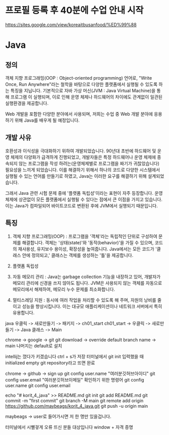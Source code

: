 # 프로필 등록 후 40분에 수업 안내 시작
https://sites.google.com/view/koreaitbusanfood/%ED%99%88

# Java
## 정의
객체 지향 프로그래밍(OOP : Object-oriented programming) 언어로,
"Write Once, Run Anywhere"라는 철학을 바탕으로 다양한 플랫폼에서
실행될 수 있도록 하는 특징을 지닙니다.
기본적으로 자바 가상 머신(JVM : Java Virtual Machine)을 통해 프로그램
이 실행되며, 이로 인해 운영 체제나 하드웨어의 차이에도 관계없이 일관된
실행환경을 제공합니다.

Web 개발을 포함한 다양한 분야에서 사용되며, 저희는 수업 중 Web 개발
분야에 응용하기 위해 Java를 배우게 될 예정입니다.

## 개발 사유
호환성과 이식성을 극대화하기 위하여 개발되었습니다.
90년대 초반에 하드웨어 및 운영 체제의 다양화가 급격하게 진행되었고,
개발자들은 특정 하드웨어나 운영 체제에 종속되지 않는 프로그램을 작성
하려는(운영체제별로 프로그램을 짜기가 귀찮았습니다) 필요성을 느끼게
되었습니다. 이를 해결하기 위해서 하나의 코드로 다양한 시스템에서 실행될
수 있는 언어를 만들기로 하였고, Java는 이러한 요구를 해결하기 위해
설계되었습니다.

그래서 Java 관련 시험 문제 중에 '플랫폼 독립성'이라는 표현이 자주
등장합니다. 운영 체제에 상관없이 모든 플랫폼에서 실행될 수 있다는 점에서
큰 이점을 가지고 있습니다. 이는 Java가 컴파일되어 바이트코드로 변환된
후에 JVM에서 실행되기 때문입니다.

## 특징
1. 객체 지향 프로그래밍(OOP) : 프로그램을 '객체'라는 독립적인 단위로 구성하여
    문제를 해결합니다. 객체는 '상태(state)'와 '동작(behavior)'을 가질 수
   있으며, 코드의 재사용성, 유지보수 용이성, 확장성을 높여줍니다.
    Java에서는 모든 코드가 '클래스 안에 정의되고,' 클래스는 객체를 생성하는
    '틀'을 제공합니다.

2. 플랫폼 독립성
3. 자동 메모리 관리 : Java는 garbage collection 기능을 내장하고 있어,
   개발자가 메모리 관리에 신경을 쓰지 않아도 됩니다. JVM은 사용되지 않는
    객체를 자동으로 메모리에서 해제하여, 메모리 누수 문제를 최소화합니다.
4. 멀티스레딩 지원 : 동시에 여러 작업을 처리할 수 있도록 해 주며, 자원의
    낭비를 줄이고 성능을 향상시킵니다. 이는 대규모 애플리케이션이나 네트워크
    서버에서 특히 유용합니다.

java 우클릭 -> 새로만들기 -> 패키지 -> ch01_start
ch01_start -> 우클릭 -> 새로만들기 -> Java 클래스 -> Main

chrome -> google -> git
git download -> override default branch name -> main
나머지는 default로 설치

intellij는 껐다가 키겠습니다 ctrl + s가 저장
터미널에서 git init 입력했을 때 initialized empty git repository라고 뜨면 완료

chrome -> github -> sign up
git config user.name "여러분깃허브아이디"
git config user.email "여러분깃허브이메일"
확인하기 위한 명령어
git config user.name
git config user.email


echo "# korit_4_java" >> README.md
git init
git add README.md
git commit -m "first commit"
git branch -M main
git remote add origin https://github.com/maybeags/korit_4_java.git
git push -u origin main

maybeags -> user로 들어가시면 저 한 명만 있을겁니다.

터미널에서 시뻘겋게 오류 뜨신 분들 대상입니다
window + 자격 증명 











